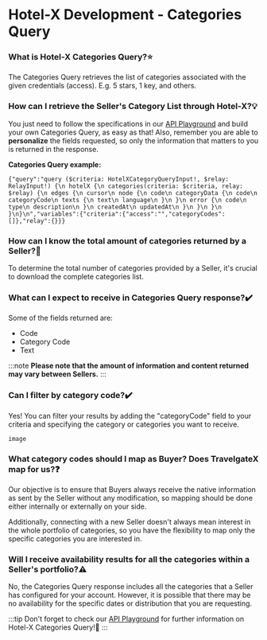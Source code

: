 ﻿---
sidebar_position: 5
---

# Hotel-X Development - Categories Query

### What is Hotel-X Categories Query?⭐
The Categories Query retrieves the list of categories associated with the given credentials (access). E.g. 5 stars, 1 key, and others.

### How can I retrieve the Seller's Category List through Hotel-X?💡
You just need to follow the specifications in our [API Playground](https://api.travelgatex.com/) and build your own Categories Query, as easy as that! Also, remember you are able to **personalize** the fields requested, so only the information that matters to you is returned in the response.

**Categories Query example:**

```
{"query":"query ($criteria: HotelXCategoryQueryInput!, $relay: RelayInput!) {\n hotelX {\n categories(criteria: $criteria, relay: $relay) {\n edges {\n cursor\n node {\n code\n categoryData {\n code\n categoryCode\n texts {\n text\n language\n }\n }\n error {\n code\n type\n description\n }\n createdAt\n updatedAt\n }\n }\n }\n }\n}\n","variables":{"criteria":{"access":"","categoryCodes":[]},"relay":{}}}
```

### How can I know the total amount of categories returned by a Seller?🔢
To determine the total number of categories provided by a Seller, it's crucial to download the complete categories list.

### What can I expect to receive in Categories Query response?✔️
Some of the fields returned are: 

- Code
- Category Code
- Text

:::note
**Please note that the amount of information and content returned may vary between Sellers.**
:::


### Can I filter by category code?✔️
Yes! You can filter your results by adding the "categoryCode" field to your criteria and specifying the category or categories you want to receive.

```
image
```


### What category codes should I map as Buyer? Does TravelgateX map for us?❓
Our objective is to ensure that Buyers always receive the native information as sent by the Seller without any modification, so mapping should be done either internally or externally on your side.

Additionally, connecting with a new Seller doesn't always mean interest in the whole portfolio of categories, so you have the flexibility to map only the specific categories you are interested in.

### Will I receive availability results for all the categories within a Seller's portfolio?⚠️
No, the Categories Query response includes all the categories that a Seller has configured for your account. However, it is possible that there may be no availability for the specific dates or distribution that you are requesting.

 
:::tip
Don't forget to check our [API Playground](https://api.travelgatex.com/playground) for further information on Hotel-X Categories Query!🚀
:::
 
